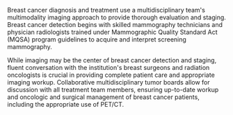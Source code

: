 Breast cancer diagnosis and treatment use a multidisciplinary team's multimodality imaging approach to provide thorough evaluation and staging. Breast cancer detection begins with skilled mammography technicians and physician radiologists trained under Mammographic Quality Standard Act (MQSA) program guidelines to acquire and interpret screening mammography.

While imaging may be the center of breast cancer detection and staging, fluent conversation with the institution's breast surgeons and radiation oncologists is crucial in providing complete patient care and appropriate imaging workup. Collaborative multidisciplinary tumor boards allow for discussion with all treatment team members, ensuring up-to-date workup and oncologic and surgical management of breast cancer patients, including the appropriate use of PET/CT.